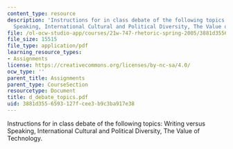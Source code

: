 ```yaml
---
content_type: resource
description: 'Instructions for in class debate of the following topics: Writing versus
  Speaking, International Cultural and Political Diversity, The Value of Technology.'
file: /ol-ocw-studio-app/courses/21w-747-rhetoric-spring-2005/3881d3556593127fcee3b9c3ba917e38_d_debate_topics.pdf
file_size: 15515
file_type: application/pdf
learning_resource_types:
- Assignments
license: https://creativecommons.org/licenses/by-nc-sa/4.0/
ocw_type: ''
parent_title: Assignments
parent_type: CourseSection
resourcetype: Document
title: d_debate_topics.pdf
uid: 3881d355-6593-127f-cee3-b9c3ba917e38
---
```

Instructions for in class debate of the following topics: Writing versus Speaking, International Cultural and Political Diversity, The Value of Technology.